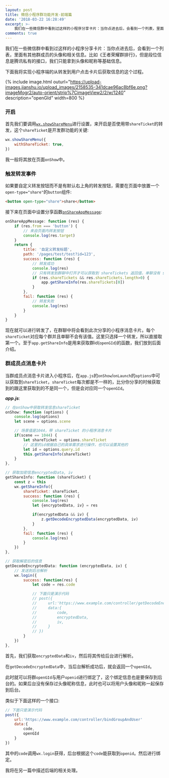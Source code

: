 ```yaml
---
layout: post
title: 微信小程序群功能开发-前端篇
date: '2018-03-22 16:28:49'
excerpt: >-
    我们在一些微信群中看到过这样的小程序分享卡片：当你点进去后，会看到一个列表，里面有其他群成员的头像和相关信息。比如《王者荣耀群排行》，但是段位信息是腾讯私有的接口，我们只能拿到头像和昵称等基础信息。
comments: true
---
```


我们在一些微信群中看到过这样的小程序分享卡片：当你点进去后，会看到一个列表，里面有其他群成员的头像和相关信息。比如《王者荣耀群排行》，但是段位信息是腾讯私有的接口，我们只能拿到头像和昵称等基础信息。

下面我将实现小程序端的从转发到用户点击卡片后获取信息的这个过程。

{% include image.html outurl="https://upload-images.jianshu.io/upload_images/2158535-341dcae96ac8bf6e.png?imageMogr2/auto-orient/strip%7CimageView2/2/w/1240" description="openGId" width=800 %}

### 开启

首先我们要调用[`wx.showShareMenu`](https://mp.weixin.qq.com/debug/wxagame/dev/document/share/wx.showShareMenu.html?t=2018321)进行设置，来开启是否使用带`shareTicket`的转发，这个`shareTicket`是开发群功能的关键:

```js
wx.showShareMenu({
    withShareTicket: true,
})
```

我一般将其放在页面`onShow`中。

### 触发转发事件

如果要自定义转发按钮而不是有默认右上角的转发按钮，需要在页面中放置一个`open-type="share"`的`button`组件:

```html
<button open-type="share">share</button>
```

接下来在页面中设置分享函数[`onShareAppMessage`](https://mp.weixin.qq.com/debug/wxagame/dev/document/share/GroupMsgInfo.md?t=2018321):

```js
onShareAppMessage: function (res) {
    if (res.from === 'button') {
        // 来自页面内转发按钮
        console.log(res.target)
    }
    return {
        title: '自定义转发标题',
        path: '/pages/test/test?id=123',
        success: function (res) {
            // 转发成功
            console.log(res)
            // 只有转发到群聊中打开才可以获取到 shareTickets 返回值，单聊没有 shareTickets
            if (res.shareTickets && res.shareTickets.length>0) {
                app.getShareInfo(res.shareTickets[0])
            }
        },
        fail: function (res) {
            // 转发失败
            console.log(res)
        }
    }
}
```

现在就可以进行转发了，在群聊中将会看到此次分享的小程序消息卡片。每个`shareTicket`对应每个群并且单聊不会有该值。这里只选择一个转发，所以直接取第一个。至于`app.getShareInfo`是用来获取群id(`openGId`)的函数，我们放到后面介绍。

### 群成员点消息卡片

当群成员点消息卡片进入小程序后，在`app.js`的`onShow`/`onLaunch`的`options`中可以获取到`shareTicket`，`shareTicket`每次都是不一样的，比分你分享的时候获取到的跟这里获取到的不是同一个，但是会对应同一个`openGId`。

***app.js***:

```js
// 在onShow中获取转发信息shareTicket
onShow: function (options) {
    console.log(options)
    let scene = options.scene

    // 场景值是1044，带 shareTicket 的小程序消息卡片
    if(scene == 1044) {
        let shareTicket = options.shareTicket
        // 这里的id根据自己的具体需求进行操作，也可以设置其他的
        let id = options.query.id
        this.getShareInfo(shareTicket)
    }
},

// 获取加密信息encryptedData, iv
getShareInfo: function (shareTicket) {
    const z = this
    wx.getShareInfo({
        shareTicket: shareTicket,
        success: function (res) {
            console.log(res)
            let {encryptedData, iv} = res

            if(encryptedData && iv) {
                z.getDecodeEncryptedData(encryptedData, iv)
            }
        },
        fail: function (res) {
            console.log(res)
        }
    })
},

// 获取解密后的信息
getDecodeEncryptedData: function (encryptedData, iv) {
    // 发送到后台解析
    wx.login({
        success: function(res) {
            let code = res.code

            // 下面只是演示代码
            // post({
            //     url:'https://www.example.com/controller/getDecodeEncryptedData'
            //     data:{
            //         code,
            //         encryptedData,
            //         iv,
            //     }
            // })
        }
    })
},
```

首先，我们获取`encryptedData`和`iv`，然后将其传给后台进行解析。

在`getDecodeEncryptedData`中，当后台解析成功后，就会返回一个`openGId`。

此时就可以将群`openGId`与用户`openid`进行绑定了，这个绑定信息也是要保存到后台的。如果后台没有保存过头像昵称信息，此时也可以将用户头像和昵称一起保存到后台。

类似于下面这样的一个接口:
```js
// 下面只是演示代码
post({
    url:'https://www.example.com/controller/bindGroupAndUser'
    data:{
        code,
        openGId
    }
})
```

其中的`code`调用`wx.login`获得，后台根据这个`code`能获取到`openid`。然后进行绑定。

我将在另一篇中描述后端的相关处理。